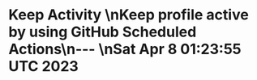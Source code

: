 # Keep Activity \nKeep profile active by using GitHub Scheduled Actions\n--- \nSat Apr 8 01:23:55 UTC 2023
